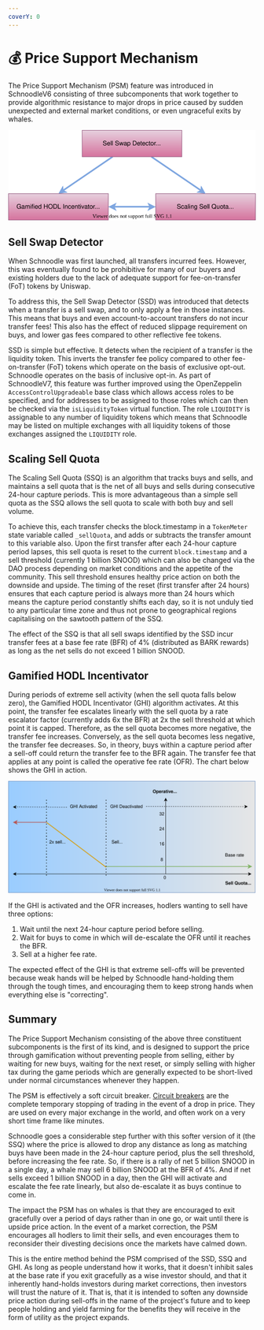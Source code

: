 ```yaml
---
coverY: 0
---
```


# 💰 Price Support Mechanism

The Price Support Mechanism (PSM) feature was introduced in SchnoodleV6 consisting of three subcomponents that work together to provide algorithmic resistance to major drops in price caused by sudden unexpected and external market conditions, or even ungraceful exits by whales.

![PSM Components](../.gitbook/assets/psm-components.svg)

## Sell Swap Detector

When Schnoodle was first launched, all transfers incurred fees. However, this was eventually found to be prohibitive for many of our buyers and existing holders due to the lack of adequate support for fee-on-transfer (FoT) tokens by Uniswap.

To address this, the Sell Swap Detector (SSD) was introduced that detects when a transfer is a sell swap, and to only apply a fee in those instances. This means that buys and even account-to-account transfers do not incur transfer fees! This also has the effect of reduced slippage requirement on buys, and lower gas fees compared to other reflective fee tokens.

SSD is simple but effective. It detects when the recipient of a transfer is the liquidity token. This inverts the transfer fee policy compared to other fee-on-transfer (FoT) tokens which operate on the basis of exclusive opt-out. Schnoodle operates on the basis of inclusive opt-in. As part of SchnoodleV7, this feature was further improved using the OpenZeppelin `AccessControlUpgradeable` base class which allows access roles to be specified, and for addresses to be assigned to those roles which can then be checked via the `isLiquidityToken` virtual function. The role `LIQUIDITY` is assignable to any number of liquidity tokens which means that Schnoodle may be listed on multiple exchanges with all liquidity tokens of those exchanges assigned the `LIQUIDITY` role.

## Scaling Sell Quota

The Scaling Sell Quota (SSQ) is an algorithm that tracks buys and sells, and maintains a sell quota that is the net of all buys and sells during consecutive 24-hour capture periods. This is more advantageous than a simple sell quota as the SSQ allows the sell quota to scale with both buy and sell volume.

To achieve this, each transfer checks the block.timestamp in a `TokenMeter` state variable called `_sellQuota`, and adds or subtracts the transfer amount to this variable also. Upon the first transfer after each 24-hour capture period lapses, this sell quota is reset to the current `block.timestamp` and a sell threshold (currently 1 billion SNOOD) which can also be changed via the DAO process depending on market conditions and the appetite of the community. This sell threshold ensures healthy price action on both the downside and upside. The timing of the reset (first transfer after 24 hours) ensures that each capture period is always more than 24 hours which means the capture period constantly shifts each day, so it is not unduly tied to any particular time zone and thus not prone to geographical regions capitalising on the sawtooth pattern of the SSQ.

The effect of the SSQ is that all sell swaps identified by the SSD incur transfer fees at a base fee rate (BFR) of 4% (distributed as BARK rewards) as long as the net sells do not exceed 1 billion SNOOD.

## Gamified HODL Incentivator

During periods of extreme sell activity (when the sell quota falls below zero), the Gamified HODL Incentivator (GHI) algorithm activates. At this point, the transfer fee escalates linearly with the sell quota by a rate escalator factor (currently adds 6x the BFR) at 2x the sell threshold at which point it is capped. Therefore, as the sell quota becomes more negative, the transfer fee increases. Conversely, as the sell quota becomes less negative, the transfer fee decreases. So, in theory, buys within a capture period after a sell-off could return the transfer fee to the BFR again. The transfer fee that applies at any point is called the operative fee rate (OFR). The chart below shows the GHI in action.

![Effect of GHI and sell threshold on operative fee rate](../.gitbook/assets/psm-chart.svg)

If the GHI is activated and the OFR increases, hodlers wanting to sell have three options:

1. Wait until the next 24-hour capture period before selling.
2. Wait for buys to come in which will de-escalate the OFR until it reaches the BFR.
3. Sell at a higher fee rate.

The expected effect of the GHI is that extreme sell-offs will be prevented because weak hands will be helped by Schnoodle hand-holding them through the tough times, and encouraging them to keep strong hands when everything else is "correcting".

## Summary

The Price Support Mechanism consisting of the above three constituent subcomponents is the first of its kind, and is designed to support the price through gamification without preventing people from selling, either by waiting for new buys, waiting for the next reset, or simply selling with higher tax during the game periods which are generally expected to be short-lived under normal circumstances whenever they happen.

The PSM is effectively a soft circuit breaker. [Circuit breakers](https://www.investopedia.com/terms/c/circuitbreaker.asp) are the complete temporary stopping of trading in the event of a drop in price. They are used on every major exchange in the world, and often work on a very short time frame like minutes.

Schnoodle goes a considerable step further with this softer version of it (the SSQ) where the price is allowed to drop any distance as long as matching buys have been made in the 24-hour capture period, plus the sell threshold, before increasing the fee rate. So, if there is a rally of net 5 billion SNOOD in a single day, a whale may sell 6 billion SNOOD at the BFR of 4%. And if net sells exceed 1 billion SNOOD in a day, then the GHI will activate and escalate the fee rate linearly, but also de-escalate it as buys continue to come in.

The impact the PSM has on whales is that they are encouraged to exit gracefully over a period of days rather than in one go, or wait until there is upside price action. In the event of a market correction, the PSM encourages all hodlers to limit their sells, and even encourages them to reconsider their divesting decisions once the markets have calmed down.

This is the entire method behind the PSM comprised of the SSD, SSQ and GHI. As long as people understand how it works, that it doesn't inhibit sales at the base rate if you exit gracefully as a wise investor should, and that it inherently hand-holds investors during market corrections, then investors will trust the nature of it. That is, that it is intended to soften any downside price action during sell-offs in the name of the project's future and to keep people holding and yield farming for the benefits they will receive in the form of utility as the project expands.
